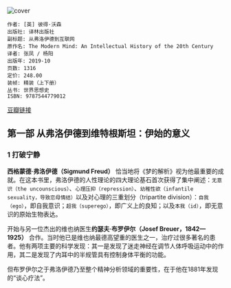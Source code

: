 ![cover](https://img3.doubanio.com/view/subject/l/public/s33489470.jpg)

    作者: [英] 彼得·沃森
    出版社: 译林出版社
    副标题: 从弗洛伊德到互联网
    原作名: The Modern Mind: An Intellectual History of the 20th Century
    译者: 张凤 / 杨阳
    出版年: 2019-10
    页数: 1316
    定价: 248.00
    装帧: 精装（上下册）
    丛书: 世界思想史
    ISBN: 9787544779012

[豆瓣链接](https://book.douban.com/subject/34449288/)

## 第一部 从弗洛伊德到维特根斯坦：伊始的意义
### 1 打破宁静
**西格蒙德·弗洛伊德（Sigmund Freud）** 恰当地将《梦的解析》视为他最重要的成就。在这本书里，弗洛伊德的人性理论的四大理论基石首次获得了集中阐述：`无意识（the uncounscious）`、`心理压抑（repression）`、`幼稚性欲（infantile sexuality，导致恋母情结）`以及对心理的三重划分（tripartite division）：`自我（ego）`，即自我意识；`超我（superego）`，即广义上的良知；以及`本我（id）`，即无意识的原始生物表达。

开始与另一位杰出的维也纳医生**约瑟夫·布罗伊尔（Josef Breuer，1842—1925）** 合作。当时他已是维也纳最德高望重的医生之一，治疗过很多著名的患者。他有两项主要的科学发现：其一是发现了迷走神经在调节人体呼吸运动中的作用，其二是发现了内耳中的半规管具有控制身体平衡的功能。

但布罗伊尔之于弗洛伊德乃至整个精神分析领域的重要性，在于他在1881年发现的“谈心疗法”。

